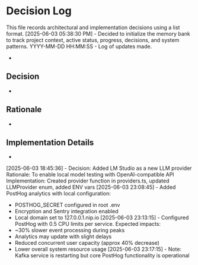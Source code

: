 # Decision Log

This file records architectural and implementation decisions using a list format.
[2025-06-03 05:38:30 PM] - Decided to initialize the memory bank to track project context, active status, progress, decisions, and system patterns.
YYYY-MM-DD HH:MM:SS - Log of updates made.

*

## Decision

*

## Rationale 

*

## Implementation Details

*
[2025-06-03 18:45:36] - Decision: Added LM Studio as a new LLM provider
Rationale: To enable local model testing with OpenAI-compatible API
Implementation: Created provider function in providers.ts, updated LLMProvider enum, added ENV vars
[2025-06-03 23:08:45] - Added PostHog analytics with local configuration:
- POSTHOG_SECRET configured in root .env
- Encryption and Sentry integration enabled
- Local domain set to 127.0.0.1.nip.io
[2025-06-03 23:13:15] - Configured PostHog with 0.5 CPU limits per service. Expected impacts:
- ~30% slower event processing during peaks
- Analytics may update with slight delays
- Reduced concurrent user capacity (approx 40% decrease)
- Lower overall system resource usage
[2025-06-03 23:17:15] - Note: Kafka service is restarting but core PostHog functionality is operational